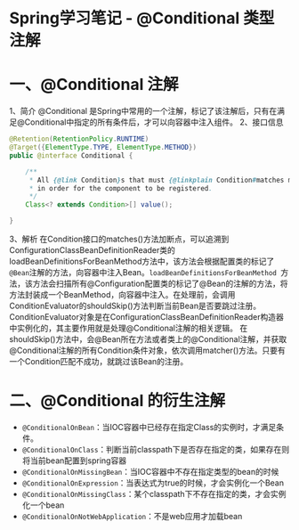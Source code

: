 # Spring学习笔记 - @Conditional 类型注解

# 一、@Conditional 注解
1、简介
@Conditional 是Spring中常用的一个注解，标记了该注解后，只有在满足@Conditional中指定的所有条件后，才可以向容器中注入组件。
2、接口信息
```java
@Retention(RetentionPolicy.RUNTIME)
@Target({ElementType.TYPE, ElementType.METHOD})
public @interface Conditional {

	/**
	 * All {@link Condition}s that must {@linkplain Condition#matches match}
	 * in order for the component to be registered.
	 */
	Class<? extends Condition>[] value();

}
```
3、解析
在Condition接口的matches()方法加断点，可以追溯到ConfigurationClassBeanDefinitionReader类的loadBeanDefinitionsForBeanMethod方法中，该方法会根据配置类的标记了`@Bean`注解的方法，向容器中注入Bean。`loadBeanDefinitionsForBeanMethod `方法，该方法会扫描所有@Configuration配置类的标记了@Bean的注解的方法，将方法封装成一个BeanMethod，向容器中注入。在处理前，会调用ConditionEvaluator的shouldSkip()方法判断当前Bean是否要跳过注册。ConditionEvaluator对象是在ConfigurationClassBeanDefinitionReader构造器中实例化的，其主要作用就是处理@Conditional注解的相关逻辑。
在shouldSkip()方法中，会@Bean所在方法或者类上的@Conditional注解，并获取@Conditional注解的所有Condition条件对象，依次调用matcher()方法。只要有一个Condition匹配不成功，就跳过该Bean的注册。
# 二、@Conditional 的衍生注解

* `@ConditionalOnBean`：当IOC容器中已经存在指定Class的实例时，才满足条件。
* `@ConditionalOnClass`：判断当前classpath下是否存在指定的类，如果存在则将当前bean配置到spring容器
* `@ConditionalOnMissingBean`：当IOC容器中不存在指定类型的bean的时候
* `@ConditionalOnExpression`：当表达式为true的时候，才会实例化一个Bean
* `@ConditionalOnMissingClass`：某个classpath下不存在指定的类，才会实例化一个bean
* `@ConditionalOnNotWebApplication`：不是web应用才加载bean

